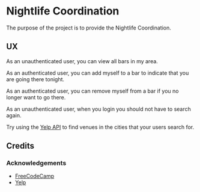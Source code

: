 # Nightlife Coordination

The purpose of the project is to provide the Nightlife Coordination.

## UX

As an unauthenticated user, you can view all bars in my area.

As an authenticated user, you can add myself to a bar to indicate that you are going there tonight.

As an authenticated user, you can remove myself from a bar if you no longer want to go there.

As an unauthenticated user, when you login you should not have to search again.

Try using the [Yelp API](https://www.yelp.com/developers/documentation/v3) to find venues in the cities that your users search for.

## Credits

### Acknowledgements

- [FreeCodeCamp](https://www.freecodecamp.org)
- [Yelp](https://www.yelp.com)